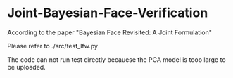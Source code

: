 # Joint-Bayesian-Face-Verification
According to the paper "Bayesian Face Revisited: A Joint Formulation"

Please refer to ./src/test_lfw.py

The code can not run test directly becauese the PCA model is tooo large to be uploaded.
